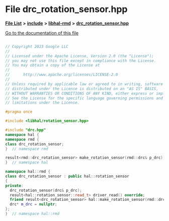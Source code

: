 

# File drc\_rotation\_sensor.hpp

[**File List**](files.md) **>** [**include**](dir_cba0faac6e93618a6e2539705915bd70.md) **>** [**libhal-rmd**](dir_3a391231662e3c35ce1f8bf907d80c4f.md) **>** [**drc\_rotation\_sensor.hpp**](drc__rotation__sensor_8hpp.md)

[Go to the documentation of this file](drc__rotation__sensor_8hpp.md)

```C++

// Copyright 2023 Google LLC
//
// Licensed under the Apache License, Version 2.0 (the "License");
// you may not use this file except in compliance with the License.
// You may obtain a copy of the License at
//
//      http://www.apache.org/licenses/LICENSE-2.0
//
// Unless required by applicable law or agreed to in writing, software
// distributed under the License is distributed on an "AS IS" BASIS,
// WITHOUT WARRANTIES OR CONDITIONS OF ANY KIND, either express or implied.
// See the License for the specific language governing permissions and
// limitations under the License.

#pragma once

#include <libhal/rotation_sensor.hpp>

#include "drc.hpp"
namespace hal {
namespace rmd {
class drc_rotation_sensor;
}  // namespace rmd

result<rmd::drc_rotation_sensor> make_rotation_sensor(rmd::drc& p_drc);
}  // namespace hal

namespace hal::rmd {
class drc_rotation_sensor : public hal::rotation_sensor
{
private:
  drc_rotation_sensor(drc& p_drc);
  result<hal::rotation_sensor::read_t> driver_read() override;
  friend result<drc_rotation_sensor> hal::make_rotation_sensor(rmd::drc& p_drc);
  drc* m_drc = nullptr;
};
}  // namespace hal::rmd

```

